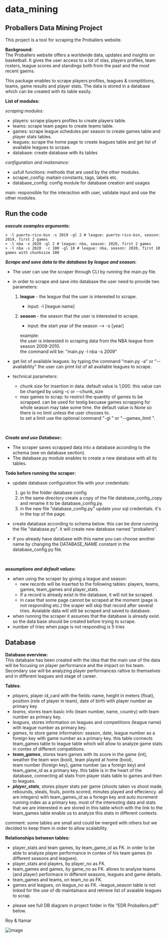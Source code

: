 # data_mining
## Proballers Data Mining Project

This project is a tool for scraping the Proballers website.

**Background:** <br>
The Proballers website offers a worldwide data, updates and insights on basketball.
It gives the user access to a lot of stas, players profiles, team rosters, league scores and standings
both from the past and the most recent gaems.

This package enables to scrape players profiles, leagues & compititions, teams, game results and player stats.
The data is stored in a database which can be created with its table easily.

**List of modules:**<br>

_scraping modules:_<br>

- players: scrape players profiles to create players table.
- teams: scrape team pages to create teams table.
- games: scrape league schedules per season to create games table and player stats tables.
- leagues: scrape the home page to create leagues table and get list of available leagues to scrpae.
- database: create database with its tables

_configuration and maitenance:_
- usfull functions: methods that are used by the other modules.
- scraper_config: maitain constants, tags, labels etc.
- database_config: config module for database creation and usages

main: responsible for the interaction with user, validate input and use the other modules.


## Run the code

_**execute examples arguments:**_<br>
```
> -l puerto-rico-bsn -s 2019 -gl 2 # league: puerto-rico-bsn, season: 2019, first 2 games
> -l nba -s 2020 -gl 2 # league: nba, season: 2020, first 2 games
> -l nba -s 2020  -c 100 -gl 10 # league: nba, season: 2020, first 10 games with chunksize 100
```

_**Scrape and save data to the database by league and season:**_

* The user can use the scraper through CLI by running the main.py file.
*  in order to scrape and save into database the user need to provide two parameters:
    1. **league** - the league that the user is interested to scrape.
        - input: -l [league name]
    2. **season** - the season that the user is interested to scrape.
        - input: the start year of the season --> -s [year]
  
        example:<br>
              the user is interested in scraping data from the NBA league from season 2009-2010.<br>the command will be: "main.py -l nba -s 2009"<br>
   
* get list of available leagues: by typing the command "main.py -a" or "--availability" the user can print list of all available leagues to scrape.

* technical parameters:
   - chunk size for insertion in data. default value is 1,000. this value can be changed by using -c <your chunk size> or --chunk_size <your chunk size>
   - max games to scrap: to restrict the quantity of games to be scrapped. can be used for testig becuase games scrapping for whole season may take some time.
      the default value is None so there is no limit unless the user chooses to.<br>
        to set a limit use the optional command "-gl <max games to scrap>" or "--games_limit <max games to scrap>".
<br>
     
_**Create and use Database:**_:<br>

- The scraper saves scrapped data into a database according to the schema (see on database section).
- The database.py module enables to create a new database with all its tables.<br>

**Todo before running the scraper:**
- update database configuration file with your credentials:
    1. go to the folder database config
    2. in the same directory create a copy of the file database_config_copy and
    rename it to be database_config.py.
    3. in the new file "database_config.py" update your sql credentials. it's in the top of the page.

- create database according to schema below. this can be done running the file "database.py". it will create new database named "proballers".
- if you already have database with this name you can choose another name by changing the DATABASE_NAME constant in the database_config.py file.
   
<br>
  
_**assumptions and default values:**_<br>
- when using the scraper by giving a league and season:
    - new records will be inserted to the following tables: players, teams, games, team_games and player_stats.
    - if a record is already exist in the database, it will not be scraped.
    - in case that some page cannot be scraped at the moment (page is not responding etc.) 
      the sraper will skip that record after several tries. Avialable data will still be scraped and saved to database.
- when running the scraper it assumes that the database is already exist. so the data base should be created before trying to scrape.
- number of tries when page is not responding  is 5 tries

## Database

**Database overview:**<br>
This database has been created with the idea that the main use of the data will be focusing on player performance and the impact on his team. Secondary use will be analyzing player performances raltive to themselves and in different leagues and stage of career.

**Tables**:
- _players_, player id_card with the fields: name, height in meters (float), position (role of player in team), date of birth with player number as primary key
- _teams_, stores team basic info (team number, name, country) with team number as primary key.
- _leagues_, stores information on leagues and competitions (league name) with league number as primary key.
- _games_, to store game information: season, date, league number as a foreign key with game number as a primary key. this table connects team_games table to league table which will allow to analyze game stats in contex of different competitions.
- _**team_games**_, stores team games with its score in the game (int), weather the team won (bool), team played at home (bool), <br>
        team number (foreign key), game number (as a foreign key) and team_game_id as a primary key.    this table is in the heart of the database, connecting all stats from               player stats table to games and then to leagues.
- _**player_stats**_, stores player stats per game (shoots taken vs shoot made, rebounds, steals, fouls, points scored, minutes played and effeciency. all are integers) with team_games_id as a foriegn key and auto increment running index as a primary key. most of the interesting data and stats that we are interested in are stored in this table  which with the link to the team_games table enable us to analyze this stats in different contexts.

comment: some tables are small and could be merged with others but we decided to keep them in order to allow scalability.

**Relationships between tables:**
- player_stats and team games, by team_game_id as FK. in order to be able to analyze player performance in contex of his team games (in different seasons and leagues).
- player_stats and players, by player_no as FK.
- team_games and games, by game_no as FK. allows to analyse teams (and player) performace in different seasons, leagues and game details.
- team_games and teams, on team_no as FK.
- games and leagues, on league_no as FK.
-league_season table is not linked for the use of db maintainace and retrieve list of avaiable leagues to scrap.

* please see full DB diagram in project folder in file "EDR Proballers.pdf" below.

Roy & Itamar
  
![image](https://user-images.githubusercontent.com/79038127/110879701-1a48ce00-82e6-11eb-9b5e-888867ba9d6a.png)

